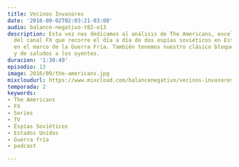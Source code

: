 ```yaml
---
title: Vecinos Invasores
date: '2016-09-02T02:03:21-03:00'
audio: balance-negativo-t02-e13
description: Esta vez nos dedicamos al análisis de The Americans, excelente serie
  del canal FX que recorre el día a día de dos espías soviéticos en Estados Unidos,
  en el marco de la Guerra Fría. También tenemos nuestro clásico bloque de recomendaciones
  y de saludos a los oyentes.
duracion: '1:30:49'
episodio: 13
image: 2016/09/the-americans.jpg
mixcloudurl: https://www.mixcloud.com/balancenegativo/vecinos-invasores/
temporada: 2
keywords:
- The Americans
- FX
- Series
- TV
- Espías Soviéticos
- Estados Unidos
- Guerra fría
- podcast

---
```

